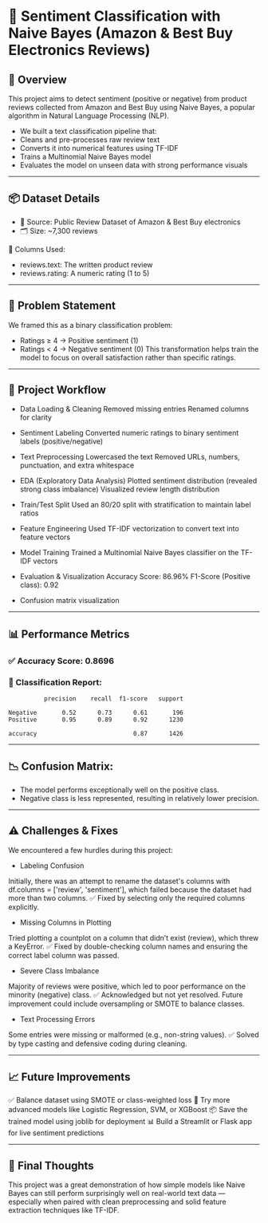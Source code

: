 # 📝 Sentiment Classification with Naive Bayes (Amazon & Best Buy Electronics Reviews)


## 📌 Overview

This project aims to detect sentiment (positive or negative) from product reviews collected from Amazon
and Best Buy using Naive Bayes, a popular algorithm in Natural Language Processing (NLP).
- We built a text classification pipeline that:
- Cleans and pre-processes raw review text
- Converts it into numerical features using TF-IDF
- Trains a Multinomial Naive Bayes model
- Evaluates the model on unseen data with strong performance visuals

----------------------------------------------------------------------------------------------------------

## 📦 Dataset Details

- 📁 Source: Public Review Dataset of Amazon & Best Buy electronics
- 🗂️ Size: ~7,300 reviews

🧾 Columns Used:

- reviews.text: The written product review
- reviews.rating: A numeric rating (1 to 5)

--------------------------------------------------------------------------------------------------------------

## 🧪 Problem Statement

We framed this as a binary classification problem:

- Ratings ≥ 4 → Positive sentiment (1)
- Ratings < 4 → Negative sentiment (0)
This transformation helps train the model to focus on overall satisfaction rather than specific ratings.

---------------------------------------------------------------------------------------------------------------

## 🔁 Project Workflow

- Data Loading & Cleaning
        Removed missing entries
        Renamed columns for clarity
                   
- Sentiment Labeling
         Converted numeric ratings to binary sentiment labels (positive/negative)
                    
- Text Preprocessing
          Lowercased the text
          Removed URLs, numbers, punctuation, and extra whitespace
                    
- EDA (Exploratory Data Analysis)
          Plotted sentiment distribution (revealed strong class imbalance)
          Visualized review length distribution
                      
- Train/Test Split
           Used an 80/20 split with stratification to maintain label ratios
                       
- Feature Engineering
           Used TF-IDF vectorization to convert text into feature vectors
                       
- Model Training
           Trained a Multinomial Naive Bayes classifier on the TF-IDF vectors
                          
- Evaluation & Visualization
           Accuracy Score: 86.96%
           F1-Score (Positive class): 0.92
                           
- Confusion matrix visualization

---------------------------------------------------------------------------------------------------------

## 📊 Performance Metrics

### ✅ Accuracy Score: 0.8696

### 📄 Classification Report:

              precision    recall  f1-score   support

    Negative       0.52      0.73      0.61       196
    Positive       0.95      0.89      0.92      1230

    accuracy                           0.87      1426
  
----------------------------------------------------------------------------------------------------------

## 📉 Confusion Matrix:

- The model performs exceptionally well on the positive class.
- Negative class is less represented, resulting in relatively lower precision.

----------------------------------------------------------------------------------------------------------

## ⚠️ Challenges & Fixes

We encountered a few hurdles during this project:

- Labeling Confusion

Initially, there was an attempt to rename the dataset's columns with df.columns = ['review', 'sentiment'], 
which failed because the dataset had more than two columns.
✅ Fixed by selecting only the required columns explicitly.

- Missing Columns in Plotting

Tried plotting a countplot on a column that didn’t exist (review), which threw a KeyError.
✅ Fixed by double-checking column names and ensuring the correct label column was passed.

- Severe Class Imbalance

Majority of reviews were positive, which led to poor performance on the minority (negative) class.
✅ Acknowledged but not yet resolved. Future improvement could include oversampling or SMOTE to balance classes.

- Text Processing Errors

Some entries were missing or malformed (e.g., non-string values).
✅ Solved by type casting and defensive coding during cleaning.

-----------------------------------------------------------------------------------------------------------------

## 📈 Future Improvements

✅ Balance dataset using SMOTE or class-weighted loss
🧠 Try more advanced models like Logistic Regression, SVM, or XGBoost
📦 Save the trained model using joblib for deployment
📊 Build a Streamlit or Flask app for live sentiment predictions

-----------------------------------------------------------------------------------------------------------------

## 🧠 Final Thoughts

This project was a great demonstration of how simple models like Naive Bayes can still perform surprisingly well on real-world text data — especially when paired with clean preprocessing and solid feature extraction techniques like TF-IDF.


